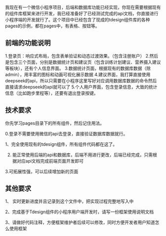 我现在有一个微信小程序项目，后端和数据库功能已经实现，你现在需要根据现有的组件库框架来进行开发，我已经准备好了已经测试完成的api文档，你直接进行小程序端的开发就行了。这个项目中已经包含了现成的tdesign组件库的各种pages的示例，都在pages中，有表格、按钮等。

## 前端的功能说明

1.登录页​​：响应式布局，包含表单验证和动态过渡效果。（包含注册账户）
2.然后是包含三个页面，分别是数据统计页和建议页（包含训练计划建议、营养摄入建议等板块），还有个人信息界面。
3.数据统计页面，根据现有的数据库数据（除admin），用丰富的图标和动画可视化展示数据
4.建议界面，我打算直接使用deepseek的api，所以只需要在小程序这里写好对应调用数据库数据的命令然后直接请求deepseek的api就可以了
5.个人用户界面，包含登录信息，大致的统计信息（比如跑步里程等），还要有退出登录按键。


## 技术要求
你先学习pages目录下的所有组件，然后记住用法。

0.登录不需要使用微信的api去登录，直接验证数据库数据就行。

1、完全使用现有的tdesign组件，所有组件代码都在这了。


2. 能正常使用后端的api和数据库，后端不用进行更改，后端已经完成，只需根据对应api文档完成前端页面开发即可

3.可拓展性强，可以后续增加新的页面

## 其他要求

1、 实时更新进度并且记录到这个文件中，把实现过程完整地写入中

2、完成基于Tdesign组件的小程序用户端开发时，请写一份框架使用说明文档

3、请做好代码注释，方便框架维护者后续可以修改，同时方便开发者用户知道怎么使用框架